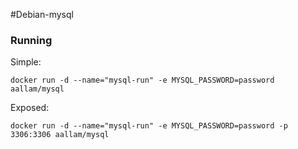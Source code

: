#Debian-mysql

### Running

Simple:

```shell
docker run -d --name="mysql-run" -e MYSQL_PASSWORD=password aallam/mysql
```

Exposed:

```shell
docker run -d --name="mysql-run" -e MYSQL_PASSWORD=password -p 3306:3306 aallam/mysql
